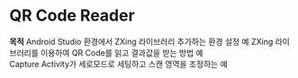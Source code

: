 # QR Code Reader

__목적__
Android Studio 환경에서 ZXing 라이브러리 추가하는 환경 설정 예 
ZXing 라이브러리를 이용하여 QR Code를 읽고 결과값을 받는 방법 예  
Capture Activity가 세로모드로 세팅하고 스캔 영역을 조정하는 예 
